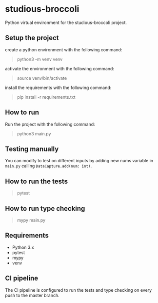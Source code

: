 # studious-broccoli

Python virtual environment for the studious-broccoli project.

## Setup the project
create a python environment with the following command:<br>
> python3 -m venv venv

activate the environment with the following command:
> source venv/bin/activate

install the requirements with the following command:
> pip install -r requirements.txt

## How to run
Run the project with the following command:
> python3 main.py

## Testing manually
You can modify to test on different inputs by adding new nums variable in `main.py` calling `DataCapture.add(num: int)`.<br>

## How to run the tests
> pytest

## How to run type checking
> mypy main.py

## Requirements
- Python 3.x
- pytest
- mypy
- venv

## CI pipeline
The CI pipeline is configured to run the tests and type checking on every push to the master branch.
